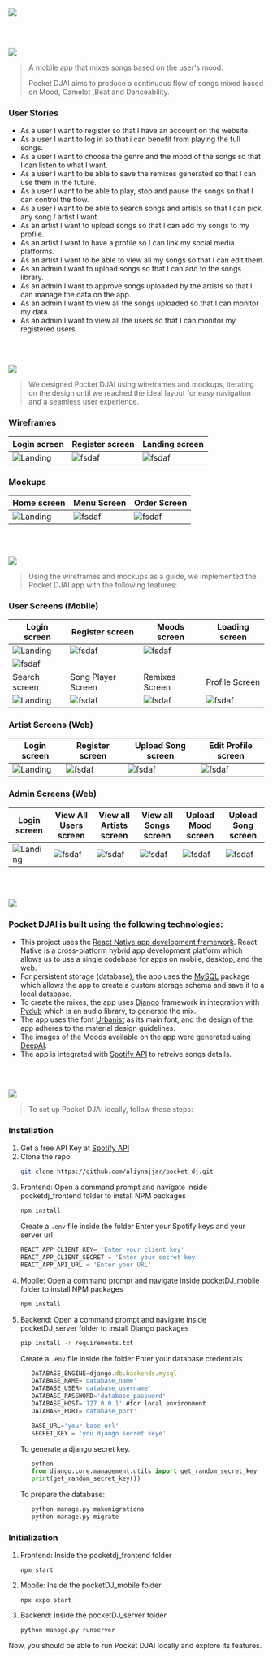 <img src="./readme/title1.svg"/>

<br><br>

<!-- project philosophy -->
<img src="./readme/title2.svg"/>

> A mobile app that mixes songs based on the user's mood.
>
> Pocket DJAI aims to produce a continuous flow of songs mixed based on Mood, Camelot ,Beat and Danceability.

### User Stories
- As a user I want to register so that I have an account on the website.
- As a user I want to log in so that i can benefit from playing the full songs.
- As a user I want to choose the genre and the mood of the songs so that I can listen to what I want.
- As a user I want to be able to save the remixes generated so that I can use them in the future.
- As a user I want to be able to play, stop and pause the songs so that I can control the flow.
- As a user I want to be able to search songs and artists so that I can pick any song / artist I want.
- As an artist I want to upload songs so that I can add my songs to my profile.
- As an artist I want to have a profile so I can link my social media platforms.
- As an artist I want to be able to view all my songs so that I can edit them.
- As an admin I want to upload songs so that I can add to the songs library.
- As an admin I want to approve songs uploaded by the artists so that I can manage the data on the app.
- As an admin I want to view all the songs uploaded so that I can monitor my data.
- As an admin I want to view all the users so that I can monitor my registered users.

<br><br>

<!-- Prototyping -->
<img src="./readme/title3.svg"/>

> We designed Pocket DJAI using wireframes and mockups, iterating on the design until we reached the ideal layout for easy navigation and a seamless user experience.

### Wireframes
| Login screen  | Register screen |  Landing screen |
| ---| ---| ---|
| ![Landing](./readme/demo/1440x1024.png) | ![fsdaf](./readme/demo/1440x1024.png) | ![fsdaf](./readme/demo/1440x1024.png) |

### Mockups
| Home screen  | Menu Screen | Order Screen |
| ---| ---| ---|
| ![Landing](./readme/demo/1440x1024.png) | ![fsdaf](./readme/demo/1440x1024.png) | ![fsdaf](./readme/demo/1440x1024.png) |

<br><br>

<!-- Implementation -->
<img src="./readme/title4.svg"/>

> Using the wireframes and mockups as a guide, we implemented the Pocket DJAI app with the following features:

### User Screens (Mobile)
| Login screen  | Register screen | Moods screen | Loading screen |
| ---| ---| ---| ---|
| ![Landing](./readme/demo/LoginScreen.png) | ![fsdaf](./readme/demo/RegisterScreen.png) | ![fsdaf](./readme/demo/MoodsScreen.png)
| ![fsdaf](./readme/demo/Loading.png) |
| Search screen  | Song Player Screen | Remixes Screen | Profile Screen |
| ![Landing](./readme/demo/Search.png) | ![fsdaf](./readme/demo/SongPlayerScreen.png) | ![fsdaf](./readme/demo/RemixesScreen.png) | ![fsdaf](./readme/demo/EditProfileScreen.png) |

### Artist Screens (Web)
| Login screen  | Register screen |  Upload Song screen | Edit Profile screen
| ---| ---| ---| ---|
| ![Landing](./readme/demo/ArtistLandingpage.png) | ![fsdaf](./readme/demo/ArtistRegisterpage.png) | ![fsdaf](./readme/demo/ArtistUploadSong.png) | ![fsdaf](./readme/demo/ArtistProfile.png) |


### Admin Screens (Web)
| Login screen  | View All Users screen |  View all Artists screen | View all Songs screen | Upload Mood screen | Upload Song screen
| ---| ---| ---| ---| ---| ---|
| ![Landing](./readme/demo/AdminLandingpage.png) | ![fsdaf](./readme/demo/admin-allusers.png) | ![fsdaf](./readme/demo/admin-allartists.png) | ![fsdaf](./readme/demo/admin-allsongs.png) | ![fsdaf](./readme/demo/adminUploadMood.png) | ![fsdaf](./readme/demo/adminUploadSong.png) |

<br><br>

<!-- Tech stack -->
<img src="./readme/title5.svg"/>

###  Pocket DJAI is built using the following technologies:

- This project uses the [React Native app development framework](https://reactnative.dev/). React Native is a cross-platform hybrid app development platform which allows us to use a single codebase for apps on mobile, desktop, and the web.
- For persistent storage (database), the app uses the [MySQL](https://www.mysql.com/) package which allows the app to create a custom storage schema and save it to a local database.
- To create the mixes, the app uses [Django](https://www.djangoproject.com/) framework in integration with [Pydub](https://pydub.com/) which is an audio library, to generate the mix.
- The app uses the font [Urbanist](https://fonts.google.com/specimen/Urbanist) as its main font, and the design of the app adheres to the material design guidelines.
- The images of the Moods available on the app were generated using [DeepAI](https://deepai.org/machine-learning-model/text2img).
- The app is integrated with [Spotify API](https://developer.spotify.com/documentation/web-api) to retreive songs details. 

<br><br>

<!-- How to run -->
<img src="./readme/title6.svg"/>

> To set up Pocket DJAI locally, follow these steps:

### Installation

1. Get a free API Key at [Spotify API](https://developer.spotify.com/documentation/web-api)
2. Clone the repo
   ```sh
   git clone https://github.com/aliynajjar/pocket_dj.git
   ```
3. Frontend: Open a command prompt and navigate inside pocketdj_frontend folder to install NPM packages
   ```sh
   npm install
   ```
   Create a `.env` file inside the folder
   Enter your Spotify keys and your server url
   ```js
   REACT_APP_CLIENT_KEY= 'Enter your client key'
   REACT_APP_CLIENT_SECRET = 'Enter your secret key'
   REACT_APP_API_URL = 'Enter your URL'
   ```
4. Mobile: Open a command prompt and navigate inside pocketDJ_mobile folder to install NPM packages
   ```sh
   npm install
   ```
5. Backend: Open a command prompt and navigate inside pocketDJ_server folder to install Django packages 
   ```sh
   pip install -r requirements.txt
   ```
   Create a `.env` file inside the folder
   Enter your database credentials
   ```js
      DATABASE_ENGINE=django.db.backends.mysql
      DATABASE_NAME='database_name'
      DATABASE_USER='database_username'
      DATABASE_PASSWORD='database_password'
      DATABASE_HOST='127.0.0.1' #for local environment
      DATABASE_PORT='database_port'

      BASE_URL='your base url' 
      SECRET_KEY = 'you django secret keye'
   ```
   To generate a django secret key.
   ```python
      python
      from django.core.management.utils import get_random_secret_key
      print(get_random_secret_key())
   ```
   To prepare the database:
   ```python
      python manage.py makemigrations
      python manage.py migrate

### Initialization
1. Frontend: Inside the pocketdj_frontend folder
   ```npm
   npm start
   ```
2. Mobile: Inside the pocketDJ_mobile folder
   ```npm
   npx expo start
   ```
3. Backend: Inside the pocketDJ_server folder
   ```python
   python manage.py runserver
   ```
Now, you should be able to run Pocket DJAI locally and explore its features.